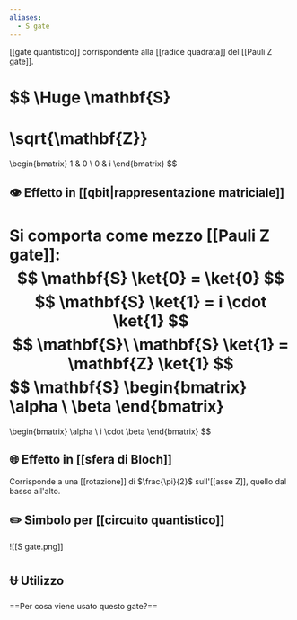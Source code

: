 ```yaml
---
aliases:
  - S gate
---
```


[[gate quantistico]] corrispondente alla [[radice quadrata]] del [[Pauli Z gate]].

$$
\Huge
\mathbf{S} 
=
\sqrt{\mathbf{Z}} 
= 
\begin{bmatrix}
1 & 0 \\
0 & i
\end{bmatrix}
$$

## 👁️ Effetto in [[qbit|rappresentazione matriciale]]

Si comporta come mezzo [[Pauli Z gate]]:
$$
\mathbf{S} \ket{0} = \ket{0}
$$
$$
\mathbf{S} \ket{1} = i \cdot \ket{1}
$$$$
\mathbf{S}\ \mathbf{S} \ket{1} = \mathbf{Z} \ket{1}
$$
$$
\mathbf{S}
\begin{bmatrix}
	\alpha \\
	\beta
\end{bmatrix}
=
\begin{bmatrix}
	\alpha \\
	i \cdot \beta
\end{bmatrix}
$$

## 🌐 Effetto in [[sfera di Bloch]]

Corrisponde a una [[rotazione]] di $\frac{\pi}{2}$ sull'[[asse Z]], quello dal basso all'alto.

## ✏️ Simbolo per [[circuito quantistico]]

![[S gate.png]]

## ⛎ Utilizzo

==Per cosa viene usato questo gate?==

